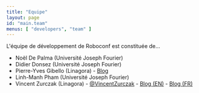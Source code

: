 ```yaml
---
title: "Equipe"
layout: page
id: "main.team"
menus: [ "developers", "team" ]
---
```


L'équipe de développement de Roboconf est constituée de...

* Noël De Palma (Université Joseph Fourier)
* Didier Donsez (Université Joseph Fourier)
* Pierre-Yves Gibello (Linagora) - [Blog](http://planet.petalslink.com/home/pygibello/)
* Linh-Manh Pham (Université Joseph Fourier)
* Vincent Zurczak (Linagora) - [@VincentZurczak](https://twitter.com/VincentZurczak) - [Blog (EN)](http://vzurczak.wordpress.com) - [Blog (FR)](http://vzurczak2.wordpress.com)
